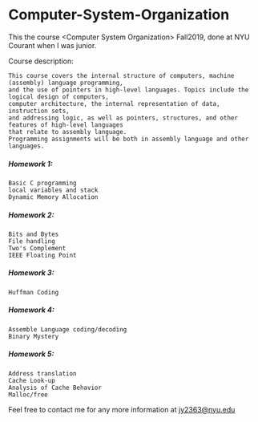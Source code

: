 # Computer-System-Organization

This the course &lt;Computer System Organization> Fall2019, done at NYU Courant when I was junior. 

Course description: 

    This course covers the internal structure of computers, machine (assembly) language programming, 
    and the use of pointers in high-level languages. Topics include the logical design of computers, 
    computer architecture, the internal representation of data, instruction sets, 
    and addressing logic, as well as pointers, structures, and other features of high-level languages 
    that relate to assembly language.  
    Programming assignments will be both in assembly language and other languages.


##### Homework 1: 

    Basic C programming
    local variables and stack
    Dynamic Memory Allocation

##### Homework 2:
    
    Bits and Bytes
    File handling
    Two's Complement
    IEEE Floating Point
    
##### Homework 3:
    
    Huffman Coding
    
##### Homework 4:
    
    Assemble Language coding/decoding
    Binary Mystery

##### Homework 5:
    Address translation
    Cache Look-up
    Analysis of Cache Behavior
    Malloc/free
    
Feel free to contact me for any more information at jy2363@nyu.edu
